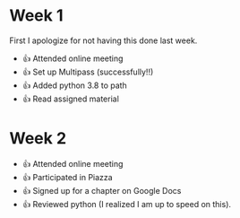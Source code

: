 # Week 1

First I apologize for not having this done last week.

* :+1: Attended online meeting
* :+1: Set up Multipass (successfully!!)
* :+1: Added python 3.8 to path 
* :+1: Read assigned material

# Week 2

* :+1: Attended online meeting
* :+1: Participated in Piazza
* :+1: Signed up for a chapter on Google Docs
* :+1: Reviewed python (I realized I am up to speed on this). 

